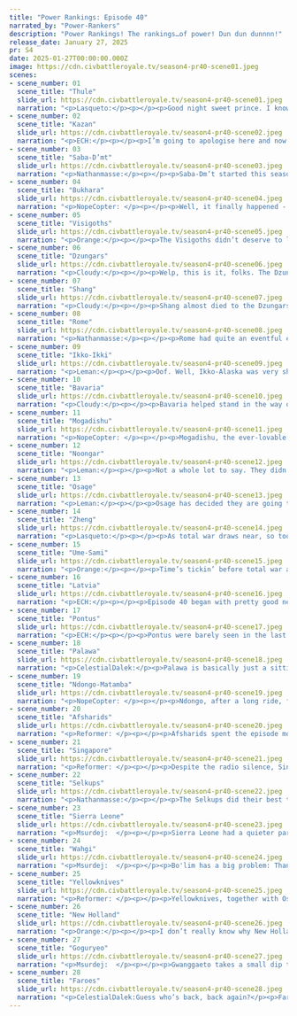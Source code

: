 ```yaml
---
title: "Power Rankings: Episode 40"
narrated_by: "Power-Rankers"
description: "Power Rankings! The rankings…of power! Dun dun dunnnn!"
release_date: January 27, 2025
pr: S4
date: 2025-01-27T00:00:00.000Z
image: https://cdn.civbattleroyale.tv/season4-pr40-scene01.jpeg
scenes:
- scene_number: 01
  scene_title: "Thule"
  slide_url: https://cdn.civbattleroyale.tv/season4-pr40-scene01.jpeg
  narration: "<p>Lasqueto:</p><p></p><p>Good night sweet prince. I know basically everyone wrote you off due to your dead-end position, but I always believed. </p><p></p><p>The expression “stuck between a rock and a hard place” comes to mind. For the entire game Thule had to contend with the might of Goguryeo on one side and the bulk of the Yellowknives on the other. This meant that despite having commendable stats they were almost completely unable to do anything with them. Past a couple grindy wars with Nivkh, there was nothing to do but bide their time and hope for a coalition that never came. Their only remaining option was Ikko and that spectacularly backfired. No matter how you slice it, Thule would have died to one of their neighbours. At least it was a memorable death and not just a footnote in total war. That's just round the corner by the way. Stay tuned…</p><p></p><p>Anyways,</p><p>RIP Thule, you could've been cool. Maybe if you'd spawned anywhere else on the cylinder.</p><p></p>"
- scene_number: 02
  scene_title: "Kazan"
  slide_url: https://cdn.civbattleroyale.tv/season4-pr40-scene02.jpeg
  narration: "<p>ECH:</p><p></p><p>I’m going to apologise here and now for not giving Kazan a better eulogy: I’m a tad sick and also, to be frank, I was never inspired by Kazan. That’s odd, because I can readily see the appeal of their story; they certainly made moves and did exciting things in their life. However, I’d make the case they never quite fully escaped the expectations ‘the west of Urals’ civ has every season.</p><p></p><p>An overview of their ranks over this season highlight them as having one of the most ‘rollercoaster’ journeys of any civ, from 15th in Episode 1 to 51st in Episode 5, as their early aggression to neuter the Kalmyks was met in kind by Bukhara taking Elista and a growing sense that they were being outplayed by every neighbour, from Latvia to Kazakhstan. After another 5 episodes they were back up to the top half at 25th, developing a reputation for choosing the military path in attacking Kazakhstan and flipping cities off the Kalmyks once more. The cycle repeated as they stagnated after this, dropping back to the mid-30’s by Episode 13; only to begin a gradual rise through the ranks, continually improving without any drops between Episode 14 to 24, the Golden Age of Kazan during which they critically contributed to the demise of Kazakhstan, eventually being the one to eliminate them. A shot of Kazan during this period shows a sturdy rectangular Uralic empire full of their UU, boasting stats in the top quarter of the cast.</p><p></p><p>The silver Kazan faced was always their position next to another steppe power; one they were never able to outshine in the end. If their rank journey is a rollercoaster, then we can pretty easily identify the 11-rank drop in Episode 33 as the headline big dip, as their Selkup rivals wielded the power of an early air force to surpass the rough terrain and reduce Möxämmädämin’s empire to a mere 3 city rump. I don’t think I have to go in depth on their final centuries, except to perhaps highlight the fun of their final wars, getting declared on by Latvia only to achieve one final conquest (oh, and to lose to Bukhara one last time). Finally, the Selkups came to finish the job amidst a regional clear-up. Ultimately, Kazan made a good attempt to break the cycle of their voting region, a locale characterised by vast expanses to use but also surrounded by enemies and lacking the open freedom of the Steppe civs to the east, boxed in by the Urals. I struggle to think of a better effort here off the top of my head, truthfully. Let’s see what the next season offers here, eh?</p>"
- scene_number: 03
  scene_title: "Saba-D’mt"
  slide_url: https://cdn.civbattleroyale.tv/season4-pr40-scene03.jpeg
  narration: "<p>Nathanmasse:</p><p></p><p>Saba-Dm’t started this season with everyone expecting relatively little from them, and boy they almost didn’t even meet those lofty expectations, dropping to rank 60 after episode 1.  But then things sorta started looking up.  They settled their second city, then a third, and a fourth.  Some other African civs rumped each other, making Saba look better by comparison. They even fought a few relevant wars which showed they may yet have that fighting spirit needed to win.  Finally, their golden-age UA looked extremely powerful and pushed them into the ranks of the top 10, topping out at top 6 in episode 16 and 18.</p><p></p><p>So where did it all go wrong?  Well, despite their incredible stats during their golden ages, it proved very difficult for Saba to capitalize on that excess food and production for meaningful and lasting benefits.  Their production was so great that it was literally beyond what they could build in any given turn.  They were finishing units and buildings in single turns and still production was going unused and being wasted.  Their massive food bonus would quickly grow their cities to rival those of Faroe and Wahgi at the time, but they would then starve back down to their pre-golden-age levels without being able to convert into long-term city or production growth.  </p><p></p><p>That’s not to say they were completely out of the running, but they were never again as impressive as they were during those first golden ages.  For the next 400 turns they remained largely unchanged.  They fought a few wars between Kanem and Ndongo in the west, with Eswatini, Mogadishu, and even Singapore in the east, and either came out ahead or at least no worse for wear.</p><p></p><p>The doom came shortly after Saba completed the Manhattan Project.  This was evidently too much of a threat for Sierra Leone to ignore it. A full-scale invasion was launched, pushing across the Sahel, into the foothills of Ethiopia, and ultimately leading to Saba suing for peace.  With just two cities left, they made a desperate attempt to restart the war with Mogadishu, but it was too little too late.  By the time Sierra Leone returned, there was little left for Saba to do.  They fought fiercely but were no longer up to the task of defending their empire.  </p><p></p><p>In the end, they finished in 25th place, well above their Part 0 expectations, and still it feels like a disappointment because they looked so close to being so much more.</p>"
- scene_number: 04
  scene_title: "Bukhara"
  slide_url: https://cdn.civbattleroyale.tv/season4-pr40-scene04.jpeg
  narration: "<p>NopeCopter: </p><p></p><p>Well, it finally happened - Bukhara’s scariest neighbors finally turned their attention toward Central Asia, and this little orange rump state was wiped off the map. In a vacuum, watching another minor power get conquered isn’t really anything of note. But this wasn’t just “another minor power” - it was Bukhara, perhaps the pluckiest, scrappiest, and all-around most fun to watch little rump state in the game. Civs in Central Asia rarely do well - outside of Uzbekistan, we’ve seen the Timurids, Parthia, and especially the Massagetae dramatically underperform. But they also tend to be quite tough despite their small sizes, with Parthia making it to the top 10 and the Massagetae decidedly putting up a fight as well. Bukhara has honored that tradition and then some, and if it wasn’t for the likes of Bora-Bora and England sharing the spotlight I think they might have genuinely become the stars of the show.</p><p></p><p>Bukhara was not at all expected to do well, unlike their predecessors in the region - in fact, they were ranked in the bottom 10. This was not for no reason, as unlike previous seasons’ Central Asian civs, Bukhara was solidly boxed in from all sides by the likes of Kazakhstan, the Afsharids, and the Dzungars. Granted, many believed this ranking to be unfairly low, but it did hold. And this low ranking seemed justified at first - the Afsharids and Kazakhstan both expanded rapidly while Bukhara sat around outside of the spotlight with few cities to their name, and even Kazan seemed like a threat with their early conquests. But things picked up for Bukhara as they started to get their bearings, building a nice five-city core and eventually wielding one of the cylinder’s largest militaries by Episode 4, coinciding with a nearly 10-place jump in the rankings to 35th. A well-timed and well-executed war against Kazan also helped, securing the former Kalmyk city of Elista, and a war with Harappa didn’t stop them from settling the Hindu Kush mountains, so faith in Bukhara was starting to rise.</p><p></p><p>However, the fact of the matter was still that Bukhara was solidly trapped between two of the cylinder’s largest empires, and readers were quickly reminded of this fact as Kazakhstan turned their spears southward in a war that seemed sure to rend Bukhara asunder. The land was too flat, and Kazakhstan’s empire too mighty. But then… Bukhara revealed just what kind of civ they were. (Or maybe it was just that Kazakhstan revealed what kind of civ they were.) The assault on Herat was soundly repulsed, and as other neighbors of Kazakhstan took the opportunity to knock the giant down a peg, Bukhara mobilized an assault on the Kazakh city of Taraz! It didn’t work, but it was hype as hell, and it really got people rooting for Bukhara.</p><p></p><p>…And then Kazakhstan regrouped, took Herat anyways, and peaced out, leaving Bukhara looking like a long, thin mess of a civ only fit as a buffer state. Maybe it’s unfair to paint it like that - Bukhara really should have died in this war, after all, so only losing one city was kind of incredible - but it was still a loss that they almost avoided. Losing Herat was a pretty rough blow, especially as Kazakhstan’s other neighbors continued to wear them down, leaving people to wonder if maybe Bukhara could have turned things around. Bukhara did not have time to sit and ponder this, however, because not long afterwards their OTHER superpower neighbor invaded. Again, Bukhara started off looking good, destroying the Afsharid Caspian fleet and momentarily capturing Tehran, but then their carpet ran out and the Afsharids started to REALLY get their shit together. Samarkand fell, and the Bukharan capital was all but surrounded, the Afsharids ready to condemn Bukhara to an early grave or at least total rump status… but apparently, Muhammad Shaybani was an expert negotiator, because at the last minute he secured peace and saved his capital from falling into enemy hands. I’m still not sure how he did it, Bukhara didn’t even give up anything in the peace deal.</p><p></p><p>Still, Bukhara had been split in half, and by now they were considered bottom-10 material by the PRs. Sure they were alive and still held their capital, but they were out of units, while the Afsharids had plenty of units ready to finish the job at any time - and now Kazakhstan was launching another invasion, too! Elista quickly fell to the blue horde (pissing off the Kalmyks, who were also trying for the city), and it all seemed to be going oh so wrong… until everything started going even more wrong for Kazakhstan. Facing invasions from all sides once more, Kazakhstan was weak enough that Bukhara ended up being able to retake Herat. It wasn’t much, but they had grown, and for a now five-city rump state that’s really all they could ask for. </p><p></p><p>And then Kazakhstan handed Pavlodar to Bukhara in the peace deal, and people REALLY started to take notice. </p><p></p><p>Yes, by this point Bukhara had narrowly avoided death by both of their once-great rivals and even scored a peace deal city in a war somebody else had declared, and they’d begun to pick up a bit of a following. “Bukhara can still win”, they’d say. Of course, Bukhara was solidly a bottom-half civ in the PRs - realistically, they were out of the running - but the thing about not being a contender for the crown is that any victories you DO score end up being that much sweeter, no matter how small. </p><p></p><p>At this point, it became harder for a minor civ like Bukhara to really make an impact, though, so they had a few quiet episodes mostly spent on a couple of ineffectual wars with Harappa. At one point a coalition formed against the rump state, but all this resulted in was the capture of Pavlodar (a city Bukhara couldn’t defend in the first place) by the Selkups. (It wasn’t a huge deal, though, because the Kalmyks gave them a new goofy wacky exclave to make up for it.) An attempted invasion of the Khoshuts alongside the Afsharids went nowhere, and a second attempt also failed to see Bukhara make any gains as the Afsharids took all the spoils. It seemed the glory days of Bukhara were over. And then, in episode 33, a new coalition formed against Bukhara, with Kazan on the front lines. The former Kalmyk city-gift of Elista fell, and that was presumed to be it - just one more chunk broken off the one-kinda-sorta-mighty Bukhara - until, in the midst of the much larger Kazan-Selkup conflict, Bukhara captured Taraz. And they KEPT it. It was a beautiful little swan song for the stubborn and plucky Bukhara, but it was also the last cool thing they really COULD do - the Selkups and Afsharids now mostly surrounded them, with only the mountainous border to the east with the still-stronger Dzungars and a one-tile border to the west with the Kazan rump state left. They would need a miracle to make any more gains. Fortunately, the CBR is a game of miracles, as long as those miracles are funny enough. Bukhara declared another war on Kazan, and although they couldn’t quite fit any units through their tiny border, they launched enough bombing runs that Kazan just handed over the city of Bolgar anyways.</p><p></p><p>Unfortunately, after this it was finally time for Bukhara to go. The Selkups, fresh off their destruction of Kazan, decided Bukhara would be their next meal, and between a massive tech disparity and millennia of Afsharid Citadels, Bukhara stood no chance. That didn’t mean they wouldn’t try, though - they made the Selkups pay for every tile they took in blood, and with the help of some Dzungar and Wahgi peacekeepers they even seemed to have reached a stalemate at one point… until the Afsharids finally returned to finish what they’d started all those episodes ago. The Selkups made peace, but it hardly mattered - within a few turns, the Afshairds had cleaned up the last remains of Bukhara, finally putting an end to their fun.</p><p></p><p>Bukhara was not a civ that was expected to do well, and, well, they didn’t. Not in a traditional sense, at least. But holding the line remarkably well against Kazakhstan not once but twice, somehow surviving an all-out Afsharid invasion, and scoring not one but TWO cities off Kazan in the most unlikely of circumstances made them a treat to watch regardless, and I think that’s what really matters. While they spent most of the game hovering around the mid-40s in the PRs, Bukhara ended up placing 25th, and unlike with most high-ranking minor civs I don’t think I can really dispute this placement. Bukhara had grit, they fought to survive and they never really stopped acting even after they were by all accounts irrelevant. And really, I think that’s all we can really ask for out of a rump state. I know I was entertained, at least. F. </p>"
- scene_number: 05
  scene_title: "Visigoths"
  slide_url: https://cdn.civbattleroyale.tv/season4-pr40-scene05.jpeg
  narration: "<p>Orange:</p><p></p><p>The Visigoths didn’t deserve to live this long, they sucked, bad, easily one of the worst civs of the mk, yet somehow they end up in 24th. Yeah nah, fuck that, send ‘em to the bottom, give this spot to someone who actually deserves it.</p>"
- scene_number: 06
  scene_title: "Dzungars"
  slide_url: https://cdn.civbattleroyale.tv/season4-pr40-scene06.jpeg
  narration: "<p>Cloudy:</p><p></p><p>Welp, this is it, folks. The Dzungars are falling, their cavalry watching helplessly as Goguryeo nexuses rain devastation upon their cities, their monstrous outlines blotting out the harsh sun of the Taklimakan and bringing halt to the great winds of the steppe. Like a scene from a Simon Stalenhag painting, all they can do is stare.</p><p></p><p>Oh yeah, the Selkups are there too. But they’re less cool, sorry.</p><p></p>"
- scene_number: 07
  scene_title: "Shang"
  slide_url: https://cdn.civbattleroyale.tv/season4-pr40-scene07.jpeg
  narration: "<p>Cloudy:</p><p></p><p>Shang almost died to the Dzungars, but Wahgi blocked them for long enough that they made peace right before opening up the last remaining gap. So Zombie Shang lives on. Shame.</p>"
- scene_number: 08
  scene_title: "Rome"
  slide_url: https://cdn.civbattleroyale.tv/season4-pr40-scene08.jpeg
  narration: "<p>Nathanmasse:</p><p></p><p>Rome had quite an eventful episode.  They managed to snipe Samara with a few wayward paratroopers and steal an elimination from the Selkups.  That elimination penalty might have worked against them however as it drew the ire of both the Faroe Islands and Ikko-Ikki.  While Ikko seems too far away to be of any importance, their expeditionary force in Latvian territory proved more than a match for the garrison defending Samara.  </p><p></p><p>But the real danger was from the Faroe Islands.  Having failed to break Rome’s spirit in the earlier conflict, Faroe returned with the latest in future era units, XCOMs.  Rome itself was sacked no less than three times before the defenders could secure the city but there was little hope they could hold out forever.  With few other options, Trajan abandoned the cities of Messalia and Gyor to Faroe Islands in exchange for peace.  A heavy price to be sure, but none is too great to ensure the eternal city lives on.</p>"
- scene_number: 09
  scene_title: "Ikko-Ikki"
  slide_url: https://cdn.civbattleroyale.tv/season4-pr40-scene09.jpeg
  narration: "<p>Leman:</p><p></p><p>Oof. Well, Ikko-Alaska was very short lived. Fresh off of Ikko-Ikki’s kill of Thule, Yellowknives and Osage managed to dismantle Ikko-Ikki’s new colonies. It was rough. Unsurprisingly Ikko-Ikki really stood no chance, and lost everything they gained in the last two episodes and then some. It was a little more surprising that Osage managed to pick up so many cities, but that’s really not of consequence for Ikko. I think what really hurts is that this time around, big brother Goguryeo was nowhere to be found. Ikko had to fend for themselves and it was not pretty.</p><p></p><p>I also need to mention that Ikko-Ikki does have a few hundred thousand troops across the world engaged in weird wars with Osage over ex-Kazan cities taken from Rome, but sadly, that also bore no fruit this episode.</p>"
- scene_number: 10
  scene_title: "Bavaria"
  slide_url: https://cdn.civbattleroyale.tv/season4-pr40-scene10.jpeg
  narration: "<p>Cloudy:</p><p></p><p>Bavaria helped stand in the way of the Faroese invasion of Rome, keeping a former enemy alive, but other than that they didn’t do much. There wasn’t much they COULD do. They just have to hope nobody notices them for as long as possible.</p>"
- scene_number: 11
  scene_title: "Mogadishu"
  slide_url: https://cdn.civbattleroyale.tv/season4-pr40-scene11.jpeg
  narration: "<p>NopeCopter: </p><p></p><p>Mogadishu, the ever-lovable scrappy underdog of the Indian Ocean (one of the last scrappy Indian Ocean underdogs remaining, actually), is running into some trouble as their outdated navy gets busted up by a Ndongo invasion. Frankly I expected a lot better from mogadishu, and admittedly they could totally turn this around (not like there’s a ton of Ndongo units around yet), but it’s really not pretty, and it’s a pretty decisive final nail in the coffin for Mogadishu’s odds of getting much bigger now that Saba-D’mt is gone. The only question now is whether they can pull a Yemen during Total War - probably not, considering their rather poor tech. At least they re-eliminated the Qarmatians.</p>"
- scene_number: 12
  scene_title: "Noongar"
  slide_url: https://cdn.civbattleroyale.tv/season4-pr40-scene12.jpeg
  narration: "<p>Leman:</p><p></p><p>Not a whole lot to say. They didn’t get disappeared by Wahgi, nor did they start another pointless slogfest with Palawa. As the mid tiers of the cylinder rapidly collapse, Noongar is one of the final few left standing, and I wish they would at least do something fun with their time like Osage or Ikko-Ikki.</p>"
- scene_number: 13
  scene_title: "Osage"
  slide_url: https://cdn.civbattleroyale.tv/season4-pr40-scene13.jpeg
  narration: "<p>Leman:</p><p></p><p>Osage has decided they are going to be the Wahgi of North America. No technology, no money, no science, but 600,000 troops all across the globe sniping random cities all over the place. This time they managed to take Samara, a city from Ikko-Ikki, who themselves took from Rome, who took from Kazan that was originally Kalmyk. They also took a few cities in Alaska from Ikko-Ikki, and one from Dzungars. It’s wild. It’s a little too late to make much of a difference but boy am I happy Osage is really making things entertaining.</p>"
- scene_number: 14
  scene_title: "Zheng"
  slide_url: https://cdn.civbattleroyale.tv/season4-pr40-scene14.jpeg
  narration: "<p>Lasqueto:</p><p></p><p>As total war draws near, so too does Zheng’s inevitable death. It's kinda sad really. I remember when these guys were wowing everyone with their clever strategy and naval antics. Then they lost the war with Wahgi and fell into irrelevance. As it stands they'll probably be one of Goguryeo’s first targets going into total war. Wahgi may be weakened but they still have the force of numbers and the production to keep it up, so Zheng's odds aren't much better on that front. They might yet surprise us and pull an Afghanistan, but I wouldn't count on it.</p>"
- scene_number: 15
  scene_title: "Ume-Sami"
  slide_url: https://cdn.civbattleroyale.tv/season4-pr40-scene15.jpeg
  narration: "<p>Orange:</p><p></p><p>Time’s tickin’ before total war and Rijkuo-maja is still sitting doing nothing. They had a real good chance to jump on the Latvia pain train but nah, sleeping is better. They still have only had two relevant wars, super early on against the Finns and Faroes. What are they waiting for? The clock continues to tick down, and they remain a rump in comparison to their western neighbor. </p>"
- scene_number: 16
  scene_title: "Latvia"
  slide_url: https://cdn.civbattleroyale.tv/season4-pr40-scene16.jpeg
  narration: "<p>ECH:</p><p></p><p>Episode 40 began with pretty good news for Ulmanis; instead of the grinding war with the Selkups that some of us feared was going to endure and risk elimination for Latvia, peace arrived instead. Obviously, the loss of 4 cities is hardly a victory, and I think Latvia are pretty much off the list of true contenders for good, but they ought to be commended for even being in with any shot at this point, spending the rest of this episode restocking their small but pretty advanced armed forces. If they were to declare on Bavaria at this point, they’re still in a position to probably wipe them out, which I was not expecting after last episode. That being said, they have open borders with Ludwig right now, so relations may not be too strained (although it does make their war with Rome less of a trivial non-event for sure).</p>"
- scene_number: 17
  scene_title: "Pontus"
  slide_url: https://cdn.civbattleroyale.tv/season4-pr40-scene17.jpeg
  narration: "<p>ECH:</p><p></p><p>Pontus were barely seen in the last episode, let alone mentioned for doing anything. Which, given we’re very much in the last throes of the game before total war, is not great, but is also entirely in character for them. Let me predict a major theme of Mithradates eulogy well in advance: ‘They had so much potential and so many options throughout the game but rarely woke up and pulled the trigger on one’. When so many have commented so much throughout the game, it becomes a bit less forgivable, in my opinion.</p>"
- scene_number: 18
  scene_title: "Palawa"
  slide_url: https://cdn.civbattleroyale.tv/season4-pr40-scene18.jpeg
  narration: "<p>CelestialDalek:</p><p>Palawa is basically just a sitting duck for Wahgi once Total War rolls around. Most PRs aren’t optimistic for Wahgi’s long-term prospects, given their crippling Rudy Guiliani-tier debt, but Palawa and Noongar? They’re goners to the horde of broke paratroopers. Their land is getting covered with Osage units. Come on now. You can do better than that.</p>"
- scene_number: 19
  scene_title: "Ndongo-Matamba"
  slide_url: https://cdn.civbattleroyale.tv/season4-pr40-scene19.jpeg
  narration: "<p>NopeCopter: </p><p></p><p>Ndongo, after a long ride, finally makes it back into the top ten, regaining the second half of their name in the process (because yes, Nzinga ruled Ndongo AND Matamba, not just Ndongo, blah blah pedantry). Of course, top 10 isn’t really what it used to be now that almost two-thirds of the game’s original competitors are dead, and there isn’t a universe where Ndongo-Matamba wins X4 at this point, but they could still pull a Mali or a Lesotho and put up a damn good fight in Total War - their positioning is pretty strong, for one, their tech count is surprisingly competitive, they’re taking some cities off Mogadishu, and Sierra Leone is infamously inconsistent. They do desperately need more units and more cities to properly hold their own, but hey - they’ve already done LEAGUES better here than in their first and second attempts. Still a bit disappointing, but I do have a soft spot for Ndongo-Matamba regardless. (I also see now why people dropped the Matamba, this name is kind of a pain to write out.)</p>"
- scene_number: 20
  scene_title: "Afsharids"
  slide_url: https://cdn.civbattleroyale.tv/season4-pr40-scene20.jpeg
  narration: "<p>Reformer: </p><p></p><p>Afsharids spent the episode mostly improving conditions domestically. But before we get any further into that, I ought to mention the destruction of Bukhara by Nader Shah - long have we waited, certainly. The handful of cities might even contribute to the war effort, come Total War. One would certainly hope so. But let’s move on to domestic affairs now. Afsharids’ numbers grew nicely this ep. Firstly, their tech - they join the prestigious group of civs with a better tech count than Wahgi, which is exceptionally good news, considering Wahgi units still carpet the Afsharid empire. Next is production - Afsharids nearly doubled their production output this ep. A valuable upgrade as we approach annihilation. But these upgrades still feel insufficient. Compared to other top nine powers, Afsharids only have more cities compared to Singapore, and the other great powers are far above. City count is crucial for putting out units, even if Afsharid production is competitive for their tier. Altogether, winning Total War will be difficult, especially considering the central position and the presence of Wahgi units. But the situation is not hopeless for Afsharids and their fans. Stranger things have happened. …okay, maybe that doesn’t really inspire hope. I just want to argue that with their prod and lack of bankruptcy, they are still in this, unlike 𝘴𝘰𝘮𝘦 𝘰𝘵𝘩𝘦𝘳 top nine civs, even if their odds are slim.</p>"
- scene_number: 21
  scene_title: "Singapore"
  slide_url: https://cdn.civbattleroyale.tv/season4-pr40-scene21.jpeg
  narration: "<p>Reformer: </p><p></p><p>Despite the radio silence, Singapore had a spectacular episode. Let me tell you why. During the 90 turns this episode ran for, Singapore gained TWENTY-THREE TECHS. That’s about four turns per tech! Disregarding 𝘩𝘰𝘸 this even happened, the impact is palpable. +23 techs catapults them to THIRD in tech, only behind Goguryeo and Faroes. Only 10 Future Worlds techs remain for them, which I’m 𝘱𝘳𝘦𝘵𝘵𝘺 confident they will get through before Total War breaks out. Tech is immensely important - it’s the same reason I argue Wahgi lost their chance at victory many episodes ago. But ultimately, Singapore has problems similar to the Afsharids: Wahgi units covering every inch of their land…and city count. 28 cities is very poor for a top nine power, and even if their production is competitive for their tier (where have I heard that before), they will not be able to compete with other great powers in terms of unit output. Still, just as I argued with the Afsharids, I do not think Singapore is completely out of hope. Strange things happen, etc etc. And Singapore has an ace in the sleeve with their tech, which propels them above Afsharids, to 8th, this episode.  </p>"
- scene_number: 22
  scene_title: "Selkups"
  slide_url: https://cdn.civbattleroyale.tv/season4-pr40-scene22.jpeg
  narration: "<p>Nathanmasse:</p><p></p><p>The Selkups did their best to check off all the boxes people have been shouting for them to do for about 10 episodes.  </p><p>Finish off Kazan…almost.  </p><p>Wipe out Bukhara…almost again.  </p><p>How about Dzungars?...well we’ll just have to see.  </p><p></p><p>But no doubt this was one of the better showings for their military so far, adding 12 cities to their empire.  There’s just one big glaring issue with the Selkups: they’re broke.  Worse yet, they’re well behind Wahgi, Afsharids, and even Ume Sami in terms of tech level with no real prospect of closing that gap.  With over 50 cities, they are still one of the largest civs and shouldn’t be discounted out of hand, but a tech disparity of this level has been the downfall of civs before and should at least cause some concern.</p>"
- scene_number: 23
  scene_title: "Sierra Leone"
  slide_url: https://cdn.civbattleroyale.tv/season4-pr40-scene23.jpeg
  narration: "<p>Msurdej:  </p><p></p><p>Sierra Leone had a quieter part than most this episode, still incorporating the former Roman territories into their lands. This has caused a bit of a pickle for Thomas Peters, as he is starting to struggle with technology. Nearby Ndongo has outclassed them now in terms of tech, but Sierra Leone does still maintain advantages in armies, production, and gold reserves. And while Sierra Leone is losing GPT, it's not as bad as some other civs. Civs like...</p>"
- scene_number: 24
  scene_title: "Wahgi"
  slide_url: https://cdn.civbattleroyale.tv/season4-pr40-scene24.jpeg
  narration: "<p>Msurdej:  </p><p></p><p>Bo'lim has a big problem: Thanks in part to their massively ballooned military, and massively ballooning debt (now at a staggering -65k a turn), their effective science is still 0. This has caused many of the major power players to pass them techwise, and once those Future worlds improvements  start coming online, it will be harder for them to keep up in terms of production too. My advice for Wahgi: take out someone, use those weaker units up, and for goodness sake, stop spending money!</p>"
- scene_number: 25
  scene_title: "Yellowknives"
  slide_url: https://cdn.civbattleroyale.tv/season4-pr40-scene25.jpeg
  narration: "<p>Reformer: </p><p></p><p>Yellowknives, together with Osage, spent the episode ravaging Ikko Alaska. The peace deal ended up being beneficial to YK as well, netting them two large cities. Unfortunately, both are essentially behind enemy lines as soon as Total War breaks out, making those cities mere fodder for Goguryeo. Speaking of Goguryeo vs YK in Total War. Predicting Total War is never easy. But that doesn’t mean we can’t try. Goguryeo and YK respectively are likely to have minimal struggle on other fronts (until they have to start dealing with the Wahgi garbage patch, anyway), meaning they will be one another’s worst enemy during Total War. Firstly, Goguryeo’s existing standing army far outstrips YK’s. That’s a pretty significant problem. However, this does not consider nuclear capacities, where YK is far superior. (I will note, YK had the most nukes last ep, but this ep, Sierra Leone passed them. Very sad.) YK’s nuclear warheads will surely fly eventually as Goguryeo units begin to ravage YK’s hinterlands. Goguryeo will return fire in kind. Alaska will burn, leaving nothing but ash and dust…and then we get to the next numbers comparison. Eventually, Goguryeo’s superior production will start to break through. Goguryeo further has a massive edge in terms of city count. And finally, YK is likely to end up clashing with Faroes in the east, meaning our North American contender will end up squished between two of the top 3 powers. A sad fate for a civ that played such a good game, but that’s not to say it is guaranteed to happen. In Total War, both Goguryeo and Faroes will have many, many distractions. Well, Goguryeo moreso. Faroes will probably be pretty comfortable. But YK comparatively is pretty dominant in North America, meaning YK will be able to focus on pushing back the superpowers. And nukes will help, as mentioned! We can very confidently say that YK will survive Total War for a long, long time, even if victory is ultimately quite unlikely. </p>"
- scene_number: 26
  scene_title: "New Holland"
  slide_url: https://cdn.civbattleroyale.tv/season4-pr40-scene26.jpeg
  narration: "<p>Orange:</p><p></p><p>I don’t really know why New Holland is above YK tbh, they have very similar stats but YK just edges them out. Either way, hey, top three! Last time they were here it was part 10. Now, it does have to be said that their North American holdings are pretty easy meat for YK, but at the same time if they can just build any semblance of a land army then Wahgi South America should be a sweep with their advanced tech. But you know what I want to see? An invasion of Africa. They seem to have the balls to do it, and while I like Sierra Leone and Ndongo much more, I am an avid NH hater afterall, I will say it would be fun to see. Just get a big ol’ spread out empire before the dawn of the endless fight.</p>"
- scene_number: 27
  scene_title: "Goguryeo"
  slide_url: https://cdn.civbattleroyale.tv/season4-pr40-scene27.jpeg
  narration: "<p>Msurdej:  </p><p></p><p>Gwanggaeto takes a small dip this time around, as opinions are split amongst the Power Rankers. I think the opinions are split due to the war with the Dzungars. While they have made some gains, it's still not enough for what should be a top power. The top spot is very much a neck and neck situation, and this time, the ol' Gogurt fell on the lower half of things.</p>"
- scene_number: 28
  scene_title: "Faroes"
  slide_url: https://cdn.civbattleroyale.tv/season4-pr40-scene28.jpeg
  narration: "<p>CelestialDalek:Guess who’s back, back again?</p><p>Faroes [are] back, tell a friend! For the first time in 20 PRs, the Faroes have finally reclaimed their #1 spot, but only narrowly. The main reason? They’ve finished the tech tree. All 125 techs. Gogurt is just lagging behind with 123, though. The other reason? They have a lot more production: even though Gogurt has 10 more cities, the Faroes have a lead of 10k production. Buttt they still lag a bit in the army department. If they get their factories moving, though, they could soar past Goguryeo’s troop count. Be scared.</p>"
---
```

